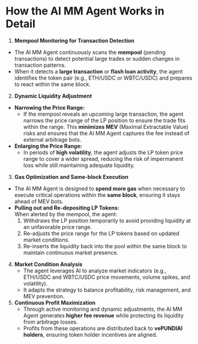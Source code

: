 # How the AI MM Agent Works in Detail

1. **Mempool Monitoring for Transaction Detection**

* The AI MM Agent continuously scans the **mempool** (pending transactions) to detect potential large trades or sudden changes in transaction patterns.&#x20;
* When it detects a **large transaction** or **flash loan activity**, the agent identifies the token pair (e.g., ETH/USDC or WBTC/USDC) and prepares to react within the same block.

2. **Dynamic Liquidity Adjustment**

* **Narrowing the Price Range:**
  * If the mempool reveals an upcoming large transaction, the agent narrows the price range of the LP position to ensure the trade fits within the range. This **minimizes MEV** (Maximal Extractable Value) risks and ensures that the AI MM Agent captures the fee instead of external arbitrage bots.
* **Enlarging the Price Range:**
  * In periods of **high volatility**, the agent adjusts the LP token price range to cover a wider spread, reducing the risk of impermanent loss while still maintaining adequate liquidity.

3. **Gas Optimization and Same-block Execution**

* The AI MM Agent is designed to **spend more gas** when necessary to execute critical operations within the **same block**, ensuring it stays ahead of MEV bots.
* **Pulling out and Re-depositing LP Tokens:**\
  When alerted by the mempool, the agent:
  1. Withdraws the LP position temporarily to avoid providing liquidity at an unfavorable price range.&#x20;
  2. Re-adjusts the price range for the LP tokens based on updated market conditions.&#x20;
  3. Re-inserts the liquidity back into the pool within the same block to maintain continuous market presence.

4. **Market Condition Analysis**
   * The agent leverages AI to analyze market indicators (e.g., ETH/USDC and WBTC/USDC price movements, volume spikes, and volatility).
   * It adapts the strategy to balance profitability, risk management, and MEV prevention.
5. **Continuous Profit Maximization**
   * Through active monitoring and dynamic adjustments, the AI MM Agent generates **higher fee revenue** while protecting its liquidity from arbitrage losses.
   * Profits from these operations are distributed back to **vePUNDIAI holders**, ensuring token holder incentives are aligned.
